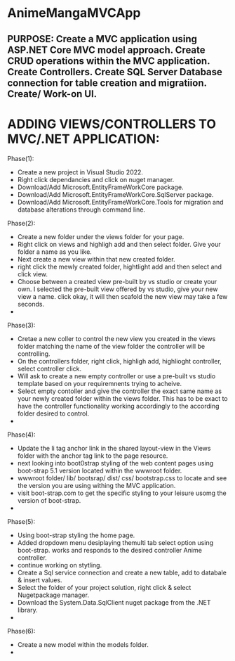 # AnimeMangaMVCApp

PURPOSE: 
Create a MVC application using ASP.NET Core MVC model approach.
Create CRUD operations within the MVC application. 
Create Controllers.
Create SQL Server Database connection for table creation and migratiion. 
Create/ Work-on UI.
--------------------------------------------------------------------------------
ADDING VIEWS/CONTROLLERS TO MVC/.NET APPLICATION:
=================================================

Phase(1):
- Create a new project in Visual Studio 2022.
- Right click dependancies and click on nuget manager.
- Download/Add Microsoft.EntityFrameWorkCore package.
- Download/Add Microsoft.EntityFrameWorkCore.SqlServer package.
- Download/Add Microsoft.EntityFrameWorkCore.Tools for migration and database alterations through command line. 

Phase(2):
- Create a new folder under the views folder for your page.
- Right click on views and highligh add and then select folder. Give your folder a name as you like.
- Next create a new view within that new created folder.
- right click the mewly created folder, hightlight add and then select and click view.
- Choose between a created view pre-built by vs studio or create your own. I selected the pre-built view offered by vs studio, 
  give your new view a name. click okay, it will then scafold the new view may take a few seconds. 
- 

Phase(3):
- Cretae a new coller to control the new view you created in the views folder matching the name of the view folder the 
  controller will be controlling.
- On the controllers folder, right click, highligh add, highlioght controller, select controller click.
- Will ask to  create a new empty controller or use a pre-built vs studio template based on your requiremnents trying to acheive. 
- Select empty contoller and give the controller the exact same name as your newly created  folder within the views folder. 
 This has to be exact to have the controller functionality working accordingly to the according folder desired to control. 
- 

Phase(4):
- Update the li tag anchor link in the shared layout-view in the Views folder with the anchor tag link to the page resource. 
- next looking into boot0strap styling of the web content pages using boot-strap 5.1 version located within the wwwroot folder. 
- wwwroot folder/ lib/ bootsrap/ dist/ css/ bootstrap.css to locate and see the version you are using withing the MVC application. 
- visit boot-strap.com to get the specific styling to your leisure usomg the version of boot-strap.
- 

Phase(5):
- Using boot-strap styling the home page. 
- Added dropdown menu desiplaying themulti tab select option using boot-strap. works and responds to the desired controller Anime controller. 
- continue working on stytling. 
- Create a Sql service connection and create a new table, add to databale & insert values.
- Select the folder of your project solution, right click & select Nugetpackage manager. 
- Download the System.Data.SqlClient nuget package from the .NET library. 
- 


Phase(6):
- Create a new model within the models folder. 
- 
